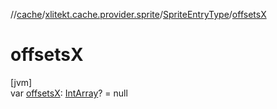 //[cache](../../../index.md)/[xlitekt.cache.provider.sprite](../index.md)/[SpriteEntryType](index.md)/[offsetsX](offsets-x.md)

# offsetsX

[jvm]\
var [offsetsX](offsets-x.md): [IntArray](https://kotlinlang.org/api/latest/jvm/stdlib/kotlin/-int-array/index.html)? = null
